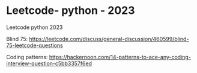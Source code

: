 # Leetcode- python - 2023
Leetcode python 2023


Blind 75: https://leetcode.com/discuss/general-discussion/460599/blind-75-leetcode-questions

Coding patterns: https://hackernoon.com/14-patterns-to-ace-any-coding-interview-question-c5bb3357f6ed
